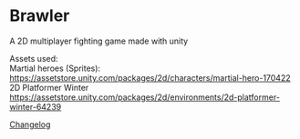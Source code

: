# Brawler
A 2D multiplayer fighting game made with unity  


Assets used:  
Martial heroes (Sprites): https://assetstore.unity.com/packages/2d/characters/martial-hero-170422  
2D Platformer Winter https://assetstore.unity.com/packages/2d/environments/2d-platformer-winter-64239  



[Changelog](Changelog.md)
